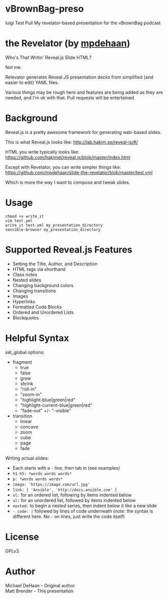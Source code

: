 vBrownBag-preso
==========
luigi Test Pull
My revelator-based presentation for the vBrownBag podcast

the Revelator (by [mpdehaan](https://github.com/mpdehaan/revelator))
=============

Who's That Writin' Reveal.js Slide HTML?

Not me.

Relevator generates Reveal JS presentation decks from simplified (and easier to edit) YAML files.

Various things may be rough here and features are being added as they are needed, and I'm ok with that.
Pull requests will be entertained.

Background
==========

Reveal.js is a pretty awesome framework for generating web-based slides.

This is what Reveal.js looks like: http://lab.hakim.se/reveal-js/#/

HTML you write typically looks like: https://github.com/hakimel/reveal.js/blob/master/index.html

Except with Revelator, you can write simpler things like: https://github.com/mpdehaan/slide-the-revelator/blob/master/test.yml

Which is more the way I want to compose and tweak slides.


Usage
=====

    chmod +x write_it
    vim test.yml
    write_it test.yml my_presentation_directory
    sensible-browser my_presentation_directory

Supported Reveal.js Features
============================

- Setting the Title, Author, and Description
- HTML tags via shorthand
- Class notes
- Nested slides
- Changing background colors
- Changing transitions
- Images
- Hyperlinks
- Formatted Code Blocks
- Ordered and Unordered Lists
- Blockquotes

Helpful Syntax
==============

set_global options:
- fragment
    + true
    + false
    + grow
    + shrink
    + "roll-in"
    + "zoom-in"
    + "highlight-blue|green|red"
    + "highlight-current-blue|green|red"
    + "fade-out" +/- "-visible"
- transition
    + linear
    + concave
    + zoom
    + cube
    + page
    + fade

Writing actual slides: 
- Each starts with a `-` line, then tab in (see examples)
- `h1-h5: *words words words* `
- `p: *words words words* `
- `image: 'https://image.com/url.jpg'`
- `link: [ 'Ansible', 'http://docs.ansible.com' ]`
- `ol:` for an ordered list, following by items indented below
- `ul:` for an unordered list, followed by items indented below
- `nested:` to begin a nested series, then indent below it like a new slide
- `- code: |` followed by lines of code underneath (*note:* the syntax is different here. No `-` on lines, just write the code itself)

    
  
License
=======

GPLv3

Author
======

Michael DeHaan - Original author  
Matt Brender - This presentation
